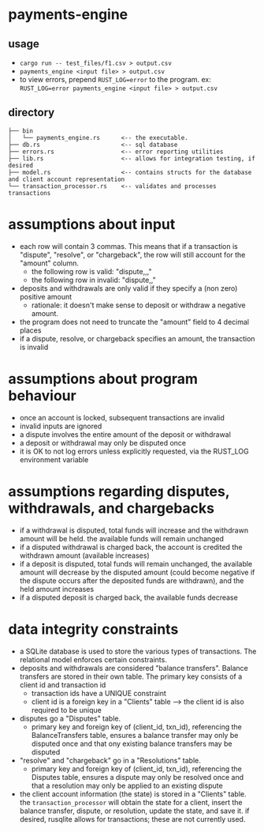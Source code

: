 # payments-engine

## usage
- `cargo run -- test_files/f1.csv > output.csv`
- `payments_engine <input file> > output.csv`
- to view errors, prepend `RUST_LOG=error` to the program. ex: `RUST_LOG=error payments_engine <input file> > output.csv`

## directory
```
├── bin
│   └── payments_engine.rs      <-- the executable.
├── db.rs                       <-- sql database
├── errors.rs                   <-- error reporting utilities
├── lib.rs                      <-- allows for integration testing, if desired
├── model.rs                    <-- contains structs for the database and client account representation
└── transaction_processor.rs    <-- validates and processes transactions
```

# assumptions about input
- each row will contain 3 commas. This means that if a transaction is "dispute", "resolve", or "chargeback", the row will still account for the "amount" column. 
    + the following row is valid: "dispute,<client>,<tx>,"
    + the following row in invalid: "dispute,<client>,<tx>"
- deposits and withdrawals are only valid if they specify a (non zero) positive amount
    + rationale: it doesn't make sense to deposit or withdraw a negative amount. 
- the program does not need to truncate the "amount" field to 4 decimal places
- if a dispute, resolve, or chargeback specifies an amount, the transaction is invalid

# assumptions about program behaviour
- once an account is locked, subsequent transactions are invalid
- invalid inputs are ignored 
- a dispute involves the entire amount of the deposit or withdrawal
- a deposit or withdrawal may only be disputed once
- it is OK to not log errors unless explicitly requested, via the RUST_LOG environment variable

# assumptions regarding disputes, withdrawals, and chargebacks 
- if a withdrawal is disputed, total funds will increase and the withdrawn amount will be held. the available funds will remain unchanged
- if a disputed withdrawal is charged back, the account is credited the withdrawn amount (available increases)
- if a deposit is disputed, total funds will remain unchanged, the available amount will decrease by the disputed amount (could become negative if the dispute occurs after the deposited funds are withdrawn), and the held amount increases
- if a disputed deposit is charged back, the available funds decrease

# data integrity constraints 
- a SQLite database is used to store the various types of transactions. The relational model enforces certain constraints. 
- deposits and withdrawals are considered "balance transfers". Balance transfers are stored in their own table. The primary key consists of a client id and transaction id
    + transaction ids have a UNIQUE constraint
    + client id is a foreign key in a "Clients" table --> the client id is also required to be unique
- disputes go a "Disputes" table. 
    +  primary key and foreign key of (client_id, txn_id), referencing the BalanceTransfers table, ensures a balance transfer may only be disputed once and that ony existing balance transfers may be disputed
- "resolve" and "chargeback" go in a "Resolutions" table. 
    +  primary key and foreign key of (client_id, txn_id), referencing the Disputes table, ensures a dispute may only be resolved once and that a resolution may only be applied to an existing dispute
- the client account information (the state) is stored in a "Clients" table. the `transaction_processor` will obtain the state for a client, insert the balance transfer, dispute, or resolution, update the state, and save it. if desired, rusqlite allows for transactions; these are not currently used. 
